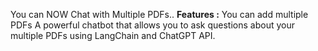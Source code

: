 You can NOW Chat with Multiple PDFs..
**Features :** 
You can add multiple PDFs
A powerful chatbot that allows you to ask questions about your multiple PDFs using LangChain and ChatGPT API.
